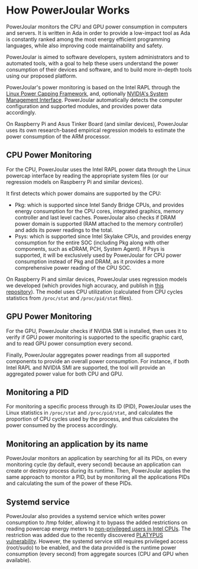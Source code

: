 # How PowerJoular Works

PowerJoular monitors the CPU and GPU power consumption in computers and servers. It is written in Ada in order to provide a low-impact tool as Ada is constantly ranked among the most energy efficient programming languages, while also improving code maintainability and safety.

PowerJoular is aimed to software developers, system administrators and to automated tools, with a goal to help these users understand the power consumption of their devices and software, and to build more in-depth tools using our proposed platform.

PowerJoular's power monitoring is based on the Intel RAPL through the [Linux Power Capping Framework](https://www.kernel.org/doc/html/latest/power/powercap/powercap.html), and, optionally [NVIDIA's System Management Interface](https://developer.nvidia.com/nvidia-system-management-interface).
PowerJoular automatically detects the computer configuration and supported modules, and provides power data accordingly.

On Raspberry Pi and Asus Tinker Board (and similar devices), PowerJoular uses its own research-based empirical regression models to estimate the power consumption of the ARM processor.

## CPU Power Monitoring

For the CPU, PowerJoular uses the Intel RAPL power data through the Linux powercap interface by reading the appropriate system files (or our regression models on Raspberry Pi and similar devices).

It first detects which power domains are supported by the CPU:
- Pkg: which is supported since Intel Sandy Bridge CPUs, and provides energy consumption for the CPU cores, integrated graphics, memory controller and last level caches.
PowerJoular also checks if DRAM power domain is supported (RAM attached to the memory controller) and adds its power readings to the total.
- Psys: which is supported since Intel Skylake CPUs, and provides energy consumption for the entire SOC (including Pkg along with other components, such as eDRAM, PCH, System Agent). If Psys is supported, it will be exclusively used by PowerJoular for CPU power consumption instead of Pkg and DRAM, as it provides a more comprehensive power reading of the CPU SOC.

On Raspberry Pi and similar devices, PowerJoular uses regression models we developed (which provides high accuracy, and publish in [this repository](https://github.com/joular/powermodels)).
The model uses CPU utilization (calculated from CPU cycles statistics from ```/proc/stat``` and ```/proc/pid/stat``` files).

## GPU Power Monitoring

For the GPU, PowerJoular checks if NVIDIA SMI is installed, then uses it to verify if GPU power monitoring is supported to the specific graphic card, and to read GPU power consumption every second.

Finally, PowerJoular aggregates power readings from all supported components to provide an overall power consumption.
For instance, if both Intel RAPL and NVIDIA SMI are supported, the tool will provide an aggregated power value for both CPU and GPU.

## Monitoring a PID

For monitoring a specific process through its ID (PID), PowerJoular uses the Linux statistics in ```/proc/stat``` and ```/proc/pid/stat```, and calculates the proportion of CPU cycles used by the process, and thus calculates the power consumed by the process accordingly.

## Monitoring an application by its name

PowerJoular monitors an application by searching for all its PIDs, on every monitoring cycle (by default, every second) because an application can create or destroy process during its runtime.
Then, PowerJoular applies the same approach to monitor a PID, but by monitoring all the applications PIDs and calculating the sum of the power of these PIDs.

## Systemd service

PowerJoular also provides a systemd service which writes power consumption to /tmp folder, allowing it to bypass the added restrictions on reading powercap energy meters to [non-privileged users in Intel CPUs](https://git.kernel.org/pub/scm/linux/kernel/git/torvalds/linux.git/commit/?id=949dd0104c496fa7c14991a23c03c62e44637e71).
The restriction was added due to the recently discovered [PLATYPUS vulnerability](https://platypusattack.com/).
However, the systemd service still requires privileged access (root/sudo) to be enabled, and the data provided is the runtime power consumption (every second) from aggregate sources (CPU and GPU when available).